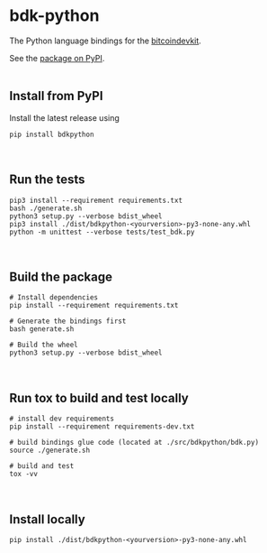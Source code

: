# bdk-python
The Python language bindings for the [bitcoindevkit](https://github.com/bitcoindevkit).

See the [package on PyPI](https://pypi.org/project/bdkpython/).  
<br/>

## Install from PyPI
Install the latest release using
```shell
pip install bdkpython
```
<br/>

## Run the tests
```shell
pip3 install --requirement requirements.txt
bash ./generate.sh
python3 setup.py --verbose bdist_wheel
pip3 install ./dist/bdkpython-<yourversion>-py3-none-any.whl
python -m unittest --verbose tests/test_bdk.py
```
<br/>

## Build the package
```shell
# Install dependencies
pip install --requirement requirements.txt

# Generate the bindings first
bash generate.sh

# Build the wheel
python3 setup.py --verbose bdist_wheel
```
<br/>

## Run tox to build and test locally
```shell
# install dev requirements
pip install --requirement requirements-dev.txt

# build bindings glue code (located at ./src/bdkpython/bdk.py)
source ./generate.sh

# build and test
tox -vv
```
<br/>

## Install locally
```shell
pip install ./dist/bdkpython-<yourversion>-py3-none-any.whl
```
